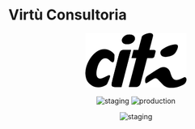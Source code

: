 <h1>Virtù Consultoria</h1>

<p align="center">
  <a href="http://citi.org.br">
    <img src="https://raw.githubusercontent.com/jrmmendes/citi-doc-utils/master/citi_black.png" alt="CITi logo"/>
  </a>
</p>
<p align="center">
  <img src="https://img.shields.io/badge/staging%20branch-develop-%23E35F61.svg" alt="staging">
  <img src="https://img.shields.io/badge/production%20branch-main-%23566573.svg" alt="production">
</p>

<p align="center">
  <img width="100" src="https://lh3.googleusercontent.com/proxy/CaGdRAUV_al3cCNILsdNYIPD9bYhf-lGX9872KmZ9V6sFiArlCghX-MH18RjTXan9zA0sectWFTyPWGpdw8q2htNeq04R0g0fN_HBH97JCBFjFoPD8kd1txvF9Wb" alt="staging">
</p>
